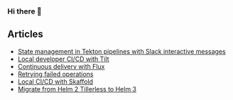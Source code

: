 ### Hi there 👋

## Articles
<!-- BLOGPOSTS:START -->
- [State management in Tekton pipelines with Slack interactive messages](https://bitsofinfo.wordpress.com/2020/08/13/tekton-pipelines-cicd-slack-triggers-state/)
- [Local developer CI/CD with Tilt](https://bitsofinfo.wordpress.com/2020/06/01/local-ci-cd-kubernetes-tilt/)
- [Continuous delivery with Flux](https://bitsofinfo.wordpress.com/2020/05/22/continuous-delivery-with-flux/)
- [Retrying failed operations](https://bitsofinfo.wordpress.com/2020/04/07/retrying-failed-operations/)
- [Local CI/CD with Skaffold](https://bitsofinfo.wordpress.com/2020/03/12/local-cicd-skaffold/)
- [Migrate from Helm 2 Tillerless to Helm 3](https://bitsofinfo.wordpress.com/2020/03/10/migrate-from-helm-2-tillerless-to-helm-3/)
<!-- BLOGPOSTS:END -->